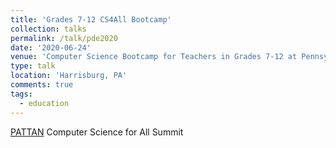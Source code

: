 ```yaml
---
title: 'Grades 7-12 CS4All Bootcamp'
collection: talks
permalink: /talk/pde2020
date: '2020-06-24'
venue: 'Computer Science Bootcamp for Teachers in Grades 7-12 at Pennsylvania Training and Technical Assistance Network (PATTAN) Computer Science for All Summit with the Pennsylvania Department of Education'
type: talk
location: 'Harrisburg, PA'
comments: true
tags:
  - education
---
```


[PATTAN](https://www.pattan.net/) Computer Science for All Summit